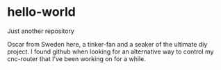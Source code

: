 # hello-world
Just another repository

Oscar from Sweden here, a tinker-fan and a seaker of the ultimate diy project. 
I found github when looking for an alternative way to control my cnc-router that I've 
been working on for a while. 

